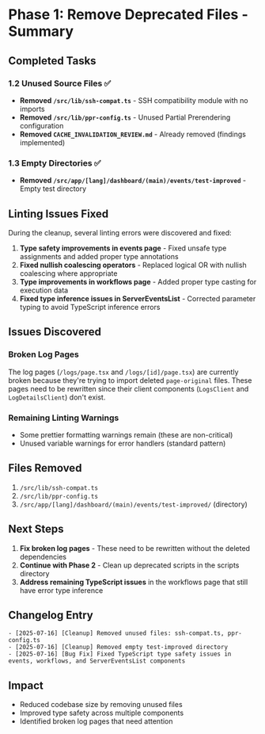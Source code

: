 # Phase 1: Remove Deprecated Files - Summary

## Completed Tasks

### 1.2 Unused Source Files ✅

- **Removed `/src/lib/ssh-compat.ts`** - SSH compatibility module with no imports
- **Removed `/src/lib/ppr-config.ts`** - Unused Partial Prerendering configuration
- **Removed `CACHE_INVALIDATION_REVIEW.md`** - Already removed (findings implemented)

### 1.3 Empty Directories ✅

- **Removed `/src/app/[lang]/dashboard/(main)/events/test-improved`** - Empty test directory

## Linting Issues Fixed

During the cleanup, several linting errors were discovered and fixed:

1. **Type safety improvements in events page** - Fixed unsafe type assignments and added proper type annotations
2. **Fixed nullish coalescing operators** - Replaced logical OR with nullish coalescing where appropriate
3. **Type improvements in workflows page** - Added proper type casting for execution data
4. **Fixed type inference issues in ServerEventsList** - Corrected parameter typing to avoid TypeScript inference errors

## Issues Discovered

### Broken Log Pages

The log pages (`/logs/page.tsx` and `/logs/[id]/page.tsx`) are currently broken because they're trying to import deleted `page-original` files. These pages need to be rewritten since their client components (`LogsClient` and `LogDetailsClient`) don't exist.

### Remaining Linting Warnings

- Some prettier formatting warnings remain (these are non-critical)
- Unused variable warnings for error handlers (standard pattern)

## Files Removed

1. `/src/lib/ssh-compat.ts`
2. `/src/lib/ppr-config.ts`
3. `/src/app/[lang]/dashboard/(main)/events/test-improved/` (directory)

## Next Steps

1. **Fix broken log pages** - These need to be rewritten without the deleted dependencies
2. **Continue with Phase 2** - Clean up deprecated scripts in the scripts directory
3. **Address remaining TypeScript issues** in the workflows page that still have error type inference

## Changelog Entry

```
- [2025-07-16] [Cleanup] Removed unused files: ssh-compat.ts, ppr-config.ts
- [2025-07-16] [Cleanup] Removed empty test-improved directory
- [2025-07-16] [Bug Fix] Fixed TypeScript type safety issues in events, workflows, and ServerEventsList components
```

## Impact

- Reduced codebase size by removing unused files
- Improved type safety across multiple components
- Identified broken log pages that need attention
